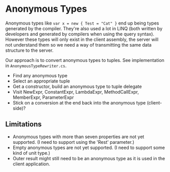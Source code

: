 # Anonymous Types

Anonymous types like `var x = new { Test = "Cat" }` end up being types generated by the compiler. They're also used a lot in LINQ (both written by developers and generated by compilers when using the query syntax). However these types will only exist in the client assembly, the server will not understand them so we need a way of transmitting the same data structure to the server.

Our approach is to convert anonymous types to tuples. See implementation in `AnonymousTypeRewriter.cs`.

* Find any anonymous type
* Select an appropriate tuple
* Get a constructor, build an anonymous type to tuple delegate
* Visit NewExpr, ConstantExpr, LambdaExpr, MethodCallExpr, MemberExpr, ParameterExpr
* Stick on a conversion at the end back into the anonymous type (client-side)?

## Limitations
* Anonymous types with more than seven properties are not yet supported. (I need to support using the 'Rest' parameter.)
* Empty anonymous types are not yet supported. (I need to support some kind of unit type.)
* Outer result might still need to be an anonymous type as it is used in the client application.